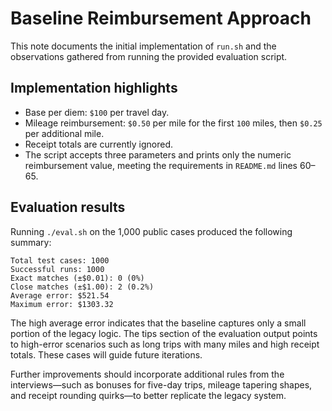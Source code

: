 # Baseline Reimbursement Approach

This note documents the initial implementation of `run.sh` and the
observations gathered from running the provided evaluation script.

## Implementation highlights
- Base per diem: `$100` per travel day.
- Mileage reimbursement: `$0.50` per mile for the first `100` miles,
  then `$0.25` per additional mile.
- Receipt totals are currently ignored.
- The script accepts three parameters and prints only the numeric
  reimbursement value, meeting the requirements in `README.md`
  lines 60–65.

## Evaluation results
Running `./eval.sh` on the 1,000 public cases produced the following
summary:

```
Total test cases: 1000
Successful runs: 1000
Exact matches (±$0.01): 0 (0%)
Close matches (±$1.00): 2 (0.2%)
Average error: $521.54
Maximum error: $1303.32
```

The high average error indicates that the baseline captures only a
small portion of the legacy logic. The tips section of the evaluation
output points to high-error scenarios such as long trips with many miles
and high receipt totals. These cases will guide future iterations.

Further improvements should incorporate additional rules from the
interviews—such as bonuses for five-day trips, mileage tapering shapes,
and receipt rounding quirks—to better replicate the legacy system.
